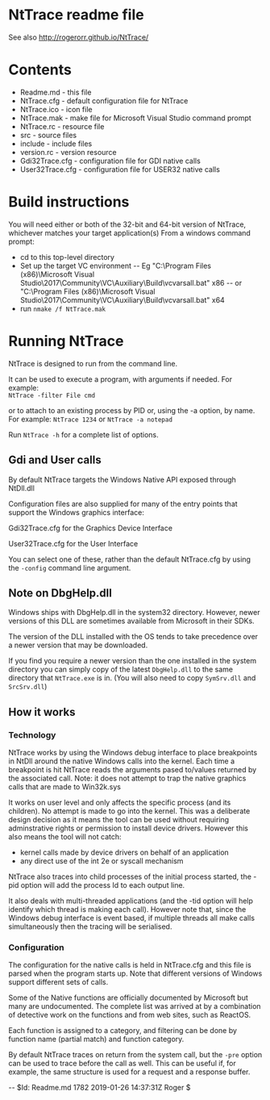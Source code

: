 # NtTrace readme file

See also http://rogerorr.github.io/NtTrace/

# Contents

   * Readme.md	- this file
   * NtTrace.cfg	- default configuration file for NtTrace
   * NtTrace.ico	- icon file
   * NtTrace.mak	- make file for Microsoft Visual Studio command prompt
   * NtTrace.rc	- resource file
   * src		- source files
   * include		- include files
   * version.rc	- version resource
   * Gdi32Trace.cfg - configuration file for GDI native calls
   * User32Trace.cfg - configuration file for USER32 native calls

# Build instructions

You will need either or both of the 32-bit and 64-bit version of NtTrace, whichever matches your target application(s)
From a windows command prompt:
- cd to this top-level directory
- Set up the target VC environment
-- Eg "C:\Program Files (x86)\Microsoft Visual Studio\2017\Community\VC\Auxiliary\Build\vcvarsall.bat" x86
-- or "C:\Program Files (x86)\Microsoft Visual Studio\2017\Community\VC\Auxiliary\Build\vcvarsall.bat" x64
- run `nmake /f NtTrace.mak`

# Running NtTrace

NtTrace is designed to run from the command line.

It can be used to execute a program, with arguments if needed.
For example:
<br>
`NtTrace -filter File cmd`

or to attach to an existing process by PID or, using the -a option, by name.
For example:
`NtTrace 1234`
or
`NtTrace -a notepad`

Run `NtTrace -h` for a complete list of options.

## Gdi and User calls

By default NtTrace targets the Windows Native API exposed through NtDll.dll

Configuration files are also supplied for many of the entry points that support the
Windows graphics interface: 

Gdi32Trace.cfg for the Graphics Device Interface

User32Trace.cfg for the User Interface

You can select one of these, rather than the default NtTrace.cfg by using the `-config` command line argument.

## Note on DbgHelp.dll

Windows ships with DbgHelp.dll in the system32 directory.
However, newer versions of this DLL are sometimes available from Microsoft in their SDKs.

The version of the DLL installed with the OS tends to
take precedence over a newer version that may be downloaded.

If you find you require a newer version than the one installed in the system directory you
can simply copy of the latest `DbgHelp.dll` to the same directory that `NtTrace.exe` is in.
(You will also need to copy `SymSrv.dll` and `SrcSrv.dll`)

## How it works

### Technology

NtTrace works by using the Windows debug interface to place breakpoints in NtDll around the native Windows calls into the kernel.
Each time a breakpoint is hit NtTrace reads the arguments pased to/values returned by the associated call.
Note: it does not attempt to trap the native graphics calls that are made to Win32k.sys

It works on user level and only affects the specific process (and its children). No attempt is made to go into the kernel.
This was a deliberate design decision as it means the tool can be used without requiring adminstrative rights
or permission to install device drivers.
However this also means the tool will not catch:
 * kernel calls made by device drivers on behalf of an application
 * any direct use of the int 2e or syscall mechanism

NtTrace also traces into child processes of the initial process started, the -pid option will add the process Id to each output line.

It also deals with multi-threaded applications (and the -tid option will help identify which thread is making each call).
However note that, since the Windows debug interface is event based, if multiple threads all make calls simultaneously
then the tracing will be serialised.

### Configuration

The configuration for the native calls is held in NtTrace.cfg and this file is parsed when the program starts up.
Note that different versions of Windows support different sets of calls.

Some of the Native functions are officially documented by Microsoft but many are undocumented.
The complete list was arrived at by a combination of detective work on the functions and from web sites, such as ReactOS.

Each function is assigned to a category, and filtering can be done by function name (partial match) and function category.

By default NtTrace traces on return from the system call, but the `-pre` option can be used to trace before the call as well.
This can be useful if, for example, the same structure is used for a request and a response buffer.

--
$Id: Readme.md 1782 2019-01-26 14:37:31Z Roger $
